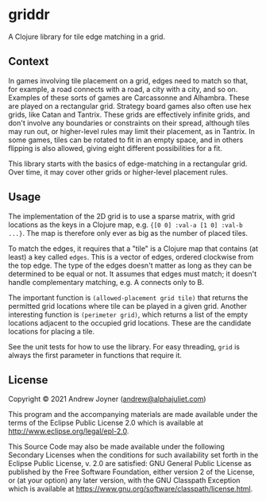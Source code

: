 # griddr

A Clojure library for tile edge matching in a grid.

## Context

In games involving tile placement on a grid, edges need to match so that, for example, a road connects with a road, a city with a city, and so on. Examples of these sorts of games are Carcassonne and Alhambra. These are played on a rectangular grid. Strategy board games also often use hex grids, like Catan and Tantrix. These grids are effectively infinite grids, and don't involve any boundaries or constraints on their spread, although tiles may run out, or higher-level rules may limit their placement, as in Tantrix. In some games, tiles can be rotated to fit in an empty space, and in others flipping is also allowed, giving eight different possibilities for a fit.

This library starts with the basics of edge-matching in a rectangular grid. Over time, it may cover other grids or higher-level placement rules.

## Usage

The implementation of the 2D grid is to use a sparse matrix, with grid locations as the keys in a Clojure map, e.g. `{[0 0] :val-a [1 0] :val-b ...}`. The map is therefore only ever as big as the number of placed tiles.

To match the edges, it requires that a "tile" is a Clojure map that contains (at least) a key called `edges`. This is a vector of edges, ordered clockwise from the top edge. The type of the edges doesn't matter as long as they can be determined to be equal or not. It assumes that edges must match; it doesn't handle complementary matching, e.g. A connects only to B.

The important function is `(allowed-placement grid tile)` that returns the permitted grid locations where tile can be played in a given grid. Another interesting function is `(perimeter grid)`, which returns a list of the empty locations adjacent to the occupied grid locations. These are the candidate locations for placing a tile.

See the unit tests for how to use the library. For easy threading, `grid` is always the first parameter in functions that require it.

## License

Copyright © 2021 Andrew Joyner (andrew@alphajuliet.com)

This program and the accompanying materials are made available under the
terms of the Eclipse Public License 2.0 which is available at
http://www.eclipse.org/legal/epl-2.0.

This Source Code may also be made available under the following Secondary
Licenses when the conditions for such availability set forth in the Eclipse
Public License, v. 2.0 are satisfied: GNU General Public License as published by
the Free Software Foundation, either version 2 of the License, or (at your
option) any later version, with the GNU Classpath Exception which is available
at https://www.gnu.org/software/classpath/license.html.
